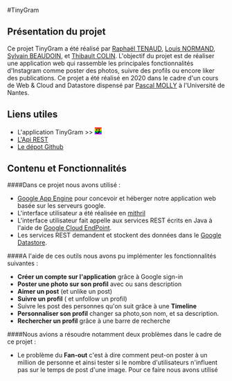 #TinyGram

## Présentation du projet
Ce projet TinyGram a été réalisé par 
[Raphaël TENAUD](https://github.com/Raph-glitch), 
[Louis NORMAND](https://github.com/LouisNmd), 
[Sylvain BEAUDOIN](https://github.com/ParadoxeDore), et 
[Thibault COLIN](https://github.com/Thibault-COLIN).
L'objectif du projet est de réaliser une application web qui rassemble les principales fonctionnalités 
d'Instagram comme poster des photos, suivre des profils ou encore liker des publications.
Ce projet a été réalisé en 2020 dans le cadre d'un cours de Web & Cloud and Datastore dispensé par 
[Pascal MOLLY](https://sites.google.com/view/pascal-molli/teaching/webcloud) à l'Université de Nantes.

## Liens utiles

* L'application TinyGram >> [![Application TinyGram](favicon.png)](https://tinygram-1.ew.r.appspot.com/)
* [L'Api REST](https://endpointsportal.tinygram-1.cloud.goog/)
* [Le dépot Github](https://github.com/Raph-glitch/tinyGram)

## Contenu et Fonctionnalités
####Dans ce projet nous avons utilisé :
* [Google App Engine](https://cloud.google.com/appengine?hl=fr) pour concevoir et héberger notre application web basée sur les serveurs google.
* L'interface utilisateur a été réalisée en [mithril](https://mithril.js.org/)
* L'interface utilisateur fait appelle aux services REST écrits en Java à l'aide de [Google Cloud EndPoint](https://cloud.google.com/endpoints/?hl=fr).
* Les services REST demandent et stockent des données dans le [Google Datastore](https://cloud.google.com/datastore/?hl=fr).

####A l'aide de ces outils nous avons pu implémenter les fonctionnalités suivantes :

* **Créer un compte sur l'application** grâce à Google sign-in
* **Poster une photo sur son profil** avec ou sans description 
* **Aimer un post** (et unlike un post)
* **Suivre un profil** ( et unfollow un profil)
* Suivre les post des personnes qu'on suit grâce à une **Timeline**
* **Personnaliser son profil** changer sa photo,son nom, et sa description.
* **Rechercher un profil** grâce à une barre de recherche

####Nous avions a résoudre notamment deux problèmes dans le cadre de ce projet :

* Le problème du **Fan-out** c'est à dire comment peut-on poster à un million de
personne et ainsi tester si  le nombre d'utilisateurs n'influent pas sur le temps de post d'une image.
Pour ce faire nous avons utilisé  

